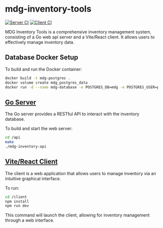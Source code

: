 # mdg-inventory-tools

[![Server CI](https://github.com/lf-hernandez/mdg-inventory-tools/actions/workflows/go.yml/badge.svg)](https://github.com/lf-hernandez/mdg-inventory-tools/actions/workflows/go.yml) [![Client CI](https://github.com/lf-hernandez/mdg-inventory-tools/actions/workflows/react.yml/badge.svg)](https://github.com/lf-hernandez/mdg-inventory-tools/actions/workflows/react.yml)

MDG Inventory Tools is a comprehensive inventory management system, consisting of a Go web api server and a Vite/React client. It allows users to effectively manage inventory data.

## Database Docker Setup

To build and run the Docker container:

```bash
docker build -t mdg-postgres .
docker volume create mdg_postgres_data
docker run -d --name mdg-database -e POSTGRES_DB=mdg -e POSTGRES_USER=postgres -e POSTGRES_PASSWORD=postgres -v mdg_postgres_data:/var/lib/postgresql/data -p 5432:5432 mdg-postgres
```

## [Go Server](api)

The Go server provides a RESTful API to interact with the inventory database.

To build and start the web server:

```bash
cd /api
make
./mdg-inventory-api
```

## [Vite/React Client](client)

The client is a web application that allows users to manage inventory via an
intuitive graphical interface.

To run:

```bash
cd /client
npm install
npm run dev
```

This command will launch the client, allowing for inventory management through a web interface.
